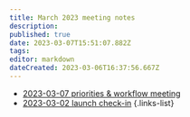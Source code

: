 ```yaml
---
title: March 2023 meeting notes
description: 
published: true
date: 2023-03-07T15:51:07.882Z
tags: 
editor: markdown
dateCreated: 2023-03-06T16:37:56.667Z
---
```


- [2023-03-07 priorities & workflow meeting](/en/meeting-notes/2023-03/2023-03-07-priorities-workflow-meeting)
- [2023-03-02 launch check-in](/meeting-notes/2023-03/2023-03-02-launch-check-in)
{.links-list}